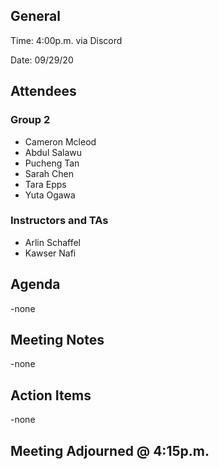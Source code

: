 ## General

Time: 4:00p.m. via Discord

Date: 09/29/20

## Attendees
### Group 2
* Cameron Mcleod
* Abdul Salawu 
* Pucheng Tan
* Sarah Chen
* Tara Epps
* Yuta Ogawa

### Instructors and TAs
* Arlin Schaffel
* Kawser Nafi

## Agenda 
-none

## Meeting Notes
-none

## Action Items
-none

## Meeting Adjourned @ 4:15p.m.
